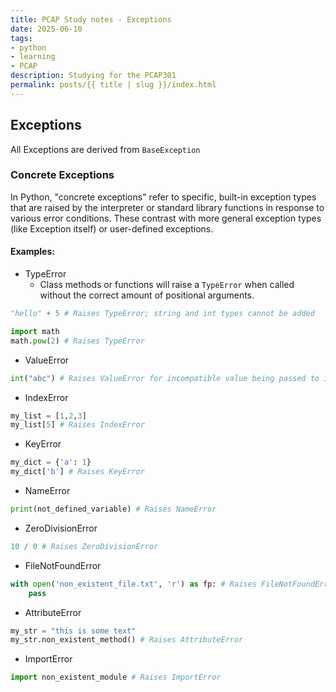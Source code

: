 ```yaml
---
title: PCAP Study notes - Exceptions
date: 2025-06-10
tags:
- python
- learning
- PCAP
description: Studying for the PCAP301
permalink: posts/{{ title | slug }}/index.html
---
```


## Exceptions
All Exceptions are derived from `BaseException`

### Concrete Exceptions
In Python, "concrete exceptions" refer to specific, built-in exception types that are raised by the interpreter or standard library functions in response to various error conditions. These contrast with more general exception types (like Exception itself) or user-defined exceptions.

#### Examples:
- TypeError
  - Class methods or functions will raise a `TypeError` when called without the correct amount of positional arguments.
```python
"hello" + 5 # Raises TypeError; string and int types cannot be added

import math
math.pow(2) # Raises TypeError
```

- ValueError
```python
int("abc") # Raises ValueError for incompatible value being passed to int()
```

- IndexError
```python
my_list = [1,2,3]
my_list[5] # Raises IndexError
```

- KeyError
```python
my_dict = {'a': 1}
my_dict['b'] # Raises KeyError
```

- NameError
```python
print(not_defined_variable) # Raises NameError
```

- ZeroDivisionError
```python
10 / 0 # Raises ZeroDivisionError
```

- FileNotFoundError
```python
with open('non_existent_file.txt', 'r') as fp: # Raises FileNotFoundError
    pass
```

- AttributeError
```python
my_str = "this is some text"
my_str.non_existent_method() # Raises AttributeError
```

- ImportError
```python
import non_existent_module # Raises ImportError
```


